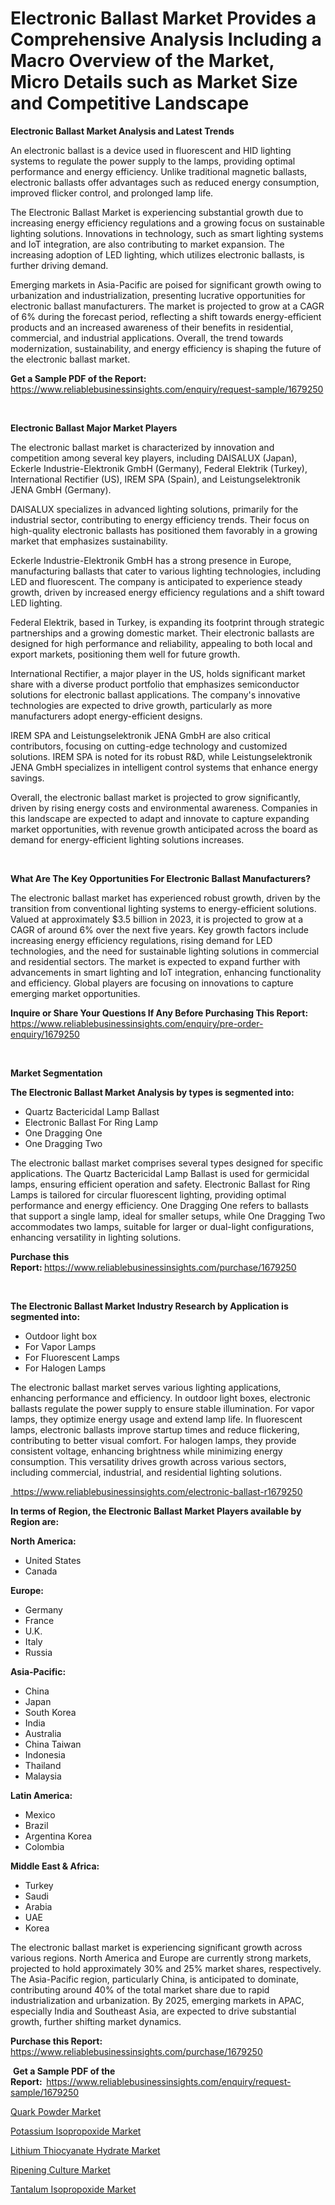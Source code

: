<p><h1>Electronic Ballast Market Provides a Comprehensive Analysis Including a Macro Overview of the Market, Micro Details such as Market Size and Competitive Landscape</h1></p><p><strong>Electronic Ballast Market Analysis and Latest Trends</strong></p>
<p><p>An electronic ballast is a device used in fluorescent and HID lighting systems to regulate the power supply to the lamps, providing optimal performance and energy efficiency. Unlike traditional magnetic ballasts, electronic ballasts offer advantages such as reduced energy consumption, improved flicker control, and prolonged lamp life. </p><p>The Electronic Ballast Market is experiencing substantial growth due to increasing energy efficiency regulations and a growing focus on sustainable lighting solutions. Innovations in technology, such as smart lighting systems and IoT integration, are also contributing to market expansion. The increasing adoption of LED lighting, which utilizes electronic ballasts, is further driving demand. </p><p>Emerging markets in Asia-Pacific are poised for significant growth owing to urbanization and industrialization, presenting lucrative opportunities for electronic ballast manufacturers. The market is projected to grow at a CAGR of 6% during the forecast period, reflecting a shift towards energy-efficient products and an increased awareness of their benefits in residential, commercial, and industrial applications. Overall, the trend towards modernization, sustainability, and energy efficiency is shaping the future of the electronic ballast market.</p></p>
<p><strong>Get a Sample PDF of the Report:&nbsp;</strong> <a href="https://www.reliablebusinessinsights.com/enquiry/request-sample/1679250?utm_campaign=1135&utm_medium=2&utm_source=Github&utm_content=ia&utm_term=03102024&utm_id=electronic-ballast">https://www.reliablebusinessinsights.com/enquiry/request-sample/1679250</a></p>
<p>&nbsp;</p>
<p><strong>Electronic Ballast Major Market Players</strong></p>
<p><p>The electronic ballast market is characterized by innovation and competition among several key players, including DAISALUX (Japan), Eckerle Industrie-Elektronik GmbH (Germany), Federal Elektrik (Turkey), International Rectifier (US), IREM SPA (Spain), and Leistungselektronik JENA GmbH (Germany). </p><p>DAISALUX specializes in advanced lighting solutions, primarily for the industrial sector, contributing to energy efficiency trends. Their focus on high-quality electronic ballasts has positioned them favorably in a growing market that emphasizes sustainability. </p><p>Eckerle Industrie-Elektronik GmbH has a strong presence in Europe, manufacturing ballasts that cater to various lighting technologies, including LED and fluorescent. The company is anticipated to experience steady growth, driven by increased energy efficiency regulations and a shift toward LED lighting.</p><p>Federal Elektrik, based in Turkey, is expanding its footprint through strategic partnerships and a growing domestic market. Their electronic ballasts are designed for high performance and reliability, appealing to both local and export markets, positioning them well for future growth.</p><p>International Rectifier, a major player in the US, holds significant market share with a diverse product portfolio that emphasizes semiconductor solutions for electronic ballast applications. The company's innovative technologies are expected to drive growth, particularly as more manufacturers adopt energy-efficient designs.</p><p>IREM SPA and Leistungselektronik JENA GmbH are also critical contributors, focusing on cutting-edge technology and customized solutions. IREM SPA is noted for its robust R&D, while Leistungselektronik JENA GmbH specializes in intelligent control systems that enhance energy savings.</p><p>Overall, the electronic ballast market is projected to grow significantly, driven by rising energy costs and environmental awareness. Companies in this landscape are expected to adapt and innovate to capture expanding market opportunities, with revenue growth anticipated across the board as demand for energy-efficient lighting solutions increases.</p></p>
<p>&nbsp;</p>
<p><strong>What Are The Key Opportunities For Electronic Ballast Manufacturers?</strong></p>
<p><p>The electronic ballast market has experienced robust growth, driven by the transition from conventional lighting systems to energy-efficient solutions. Valued at approximately $3.5 billion in 2023, it is projected to grow at a CAGR of around 6% over the next five years. Key growth factors include increasing energy efficiency regulations, rising demand for LED technologies, and the need for sustainable lighting solutions in commercial and residential sectors. The market is expected to expand further with advancements in smart lighting and IoT integration, enhancing functionality and efficiency. Global players are focusing on innovations to capture emerging market opportunities.</p></p>
<p><strong>Inquire or Share Your Questions If Any Before Purchasing This Report:</strong> <a href="https://www.reliablebusinessinsights.com/enquiry/pre-order-enquiry/1679250?utm_campaign=1135&utm_medium=2&utm_source=Github&utm_content=ia&utm_term=03102024&utm_id=electronic-ballast">https://www.reliablebusinessinsights.com/enquiry/pre-order-enquiry/1679250</a></p>
<p>&nbsp;</p>
<p><strong>Market Segmentation</strong></p>
<p><strong>The Electronic Ballast Market Analysis by types is segmented into:</strong></p>
<p><ul><li>Quartz Bactericidal Lamp Ballast</li><li>Electronic Ballast For Ring Lamp</li><li>One Dragging One</li><li>One Dragging Two</li></ul></p>
<p><p>The electronic ballast market comprises several types designed for specific applications. The Quartz Bactericidal Lamp Ballast is used for germicidal lamps, ensuring efficient operation and safety. Electronic Ballast for Ring Lamps is tailored for circular fluorescent lighting, providing optimal performance and energy efficiency. One Dragging One refers to ballasts that support a single lamp, ideal for smaller setups, while One Dragging Two accommodates two lamps, suitable for larger or dual-light configurations, enhancing versatility in lighting solutions.</p></p>
<p><strong>Purchase this Report:&nbsp;</strong><a href="https://www.reliablebusinessinsights.com/purchase/1679250?utm_campaign=1135&utm_medium=2&utm_source=Github&utm_content=ia&utm_term=03102024&utm_id=electronic-ballast">https://www.reliablebusinessinsights.com/purchase/1679250</a></p>
<p>&nbsp;</p>
<p><strong>The Electronic Ballast Market Industry Research by Application is segmented into:</strong></p>
<p><ul><li>Outdoor light box</li><li>For Vapor Lamps</li><li>For Fluorescent Lamps</li><li>For Halogen Lamps</li></ul></p>
<p><p>The electronic ballast market serves various lighting applications, enhancing performance and efficiency. In outdoor light boxes, electronic ballasts regulate the power supply to ensure stable illumination. For vapor lamps, they optimize energy usage and extend lamp life. In fluorescent lamps, electronic ballasts improve startup times and reduce flickering, contributing to better visual comfort. For halogen lamps, they provide consistent voltage, enhancing brightness while minimizing energy consumption. This versatility drives growth across various sectors, including commercial, industrial, and residential lighting solutions.</p></p>
<p><a href="https://www.reliablebusinessinsights.com/electronic-ballast-r1679250?utm_campaign=1135&utm_medium=2&utm_source=Github&utm_content=ia&utm_term=03102024&utm_id=electronic-ballast">&nbsp;https://www.reliablebusinessinsights.com/electronic-ballast-r1679250</a></p>
<p><strong>In terms of Region, the Electronic Ballast Market Players available by Region are:</strong></p>
<p>
    <p> <strong> North America: </strong>
        <ul>
            <li>United States</li>
            <li>Canada</li>
        </ul>
        </p> 
    <p> <strong> Europe: </strong>
        <ul>
            <li>Germany</li>
            <li>France</li>
            <li>U.K.</li>
            <li>Italy</li>
            <li>Russia</li>
        </ul>
        </p> 
    <p> <strong> Asia-Pacific: </strong>
        <ul>
            <li>China</li>
            <li>Japan</li>
            <li>South Korea</li>
            <li>India</li>
            <li>Australia</li>
            <li>China Taiwan</li>
            <li>Indonesia</li>
            <li>Thailand</li>
            <li>Malaysia</li>
        </ul>
        </p> 
    <p> <strong> Latin America: </strong>
        <ul>
            <li>Mexico</li>
            <li>Brazil</li>
            <li>Argentina Korea</li>
            <li>Colombia</li>
        </ul>
        </p> 
    <p> <strong> Middle East & Africa: </strong>
        <ul>
            <li>Turkey</li>
            <li>Saudi</li>
            <li>Arabia</li>
            <li>UAE</li>
            <li>Korea</li>
        </ul>
    </p>
    </p>
<p><p>The electronic ballast market is experiencing significant growth across various regions. North America and Europe are currently strong markets, projected to hold approximately 30% and 25% market shares, respectively. The Asia-Pacific region, particularly China, is anticipated to dominate, contributing around 40% of the total market share due to rapid industrialization and urbanization. By 2025, emerging markets in APAC, especially India and Southeast Asia, are expected to drive substantial growth, further shifting market dynamics.</p></p>
<p><strong>Purchase this Report: </strong><a href="https://www.reliablebusinessinsights.com/purchase/1679250?utm_campaign=1135&utm_medium=2&utm_source=Github&utm_content=ia&utm_term=03102024&utm_id=electronic-ballast">https://www.reliablebusinessinsights.com/purchase/1679250</a></p>
<p>&nbsp;<strong>Get a Sample PDF of the Report:&nbsp;&nbsp;</strong><a href="https://www.reliablebusinessinsights.com/enquiry/request-sample/1679250?utm_campaign=1135&utm_medium=2&utm_source=Github&utm_content=ia&utm_term=03102024&utm_id=electronic-ballast">https://www.reliablebusinessinsights.com/enquiry/request-sample/1679250</a></p>
<p><strong></strong></p>
<p><p><a href="https://github.com/mozsorpen/Market-Research-Report-List-1/blob/main/quark-powder-market.md?utm_campaign=1135&utm_medium=2&utm_source=Github&utm_content=ia&utm_term=03102024&utm_id=electronic-ballast">Quark Powder Market</a></p><p><a href="https://www.linkedin.com/pulse/potassium-isopropoxide-market-research-report-exploring-trz5f?utm_campaign=1135&utm_medium=2&utm_source=Github&utm_content=ia&utm_term=03102024&utm_id=electronic-ballast">Potassium Isopropoxide Market</a></p><p><a href="https://www.linkedin.com/pulse/lithium-thiocyanate-hydrate-market-forecasts-trends-impact-zh3yf?trackingId=N7nqHczfTYObNDuHxkEazg%3D%3D&utm_campaign=1135&utm_medium=2&utm_source=Github&utm_content=ia&utm_term=03102024&utm_id=electronic-ballast">Lithium Thiocyanate Hydrate Market</a></p><p><a href="https://github.com/ChristyMAguilar/Market-Research-Report-List-1/blob/main/ripening-culture-market.md?utm_campaign=1135&utm_medium=2&utm_source=Github&utm_content=ia&utm_term=03102024&utm_id=electronic-ballast">Ripening Culture Market</a></p><p><a href="https://www.linkedin.com/pulse/tantalum-isopropoxide-market-report-product-type-99-purity999-v0ghe?trackingId=GtXTJtc%2BTFOPzgzsUqT8mw%3D%3D&utm_campaign=1135&utm_medium=2&utm_source=Github&utm_content=ia&utm_term=03102024&utm_id=electronic-ballast">Tantalum Isopropoxide Market</a></p></p>